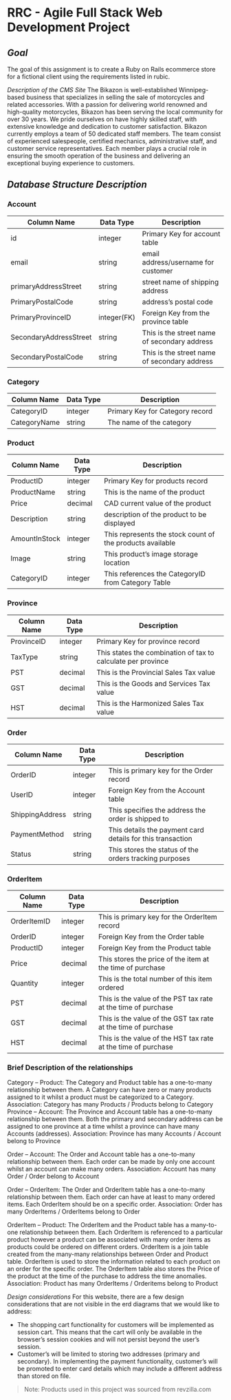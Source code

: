 # RRC - Agile Full Stack Web Development Project
## _Goal_

The goal of this assignment is to create a Ruby on Rails ecommerce store for a fictional client using the requirements listed in rubic.

_Description of the CMS Site_
The Bikazon is well-established Winnipeg-based business that specializes in selling the sale of motorcycles and related accessories. With a passion for delivering world renowned and high-quality motorcycles, Bikazon has been serving the local community for over 30 years. We pride ourselves on have highly skilled staff, with extensive knowledge and dedication to customer satisfaction. Bikazon currently employs a team of 50 dedicated staff members. The team consist of experienced salespeople, certified mechanics, administrative staff, and customer service representatives. Each member plays a crucial role in ensuring the smooth operation of the business and delivering an exceptional buying experience to customers.


## _Database Structure Description_

### Account

| Column Name | Data Type | Description |
| ------ | ------ | ------ |
| id | integer | Primary Key for account table |
| email | string | email address/username for customer |
| primaryAddressStreet | string | street name of shipping address |
| PrimaryPostalCode | string | address’s postal code |
| PrimaryProvinceID | integer(FK) | Foreign Key from the province table |
| SecondaryAddressStreet | string | This is the street name of secondary address |
| SecondaryPostalCode | string | This is the street name of secondary address |


### Category

| Column Name | Data Type | Description |
| ------ | ------ | ------ |
| CategoryID | integer | Primary Key for Category record |
| CategoryName | string | The name of the category |

### Product

| Column Name | Data Type | Description |
| ------ | ------ | ------ |
| ProductID  | integer | Primary Key for products record |
| ProductName | string | This is the name of the product |
| Price | decimal | CAD current value of the product |
| Description | string | description of the product to be displayed |
| AmountInStock | integer | This represents the stock count of the products available |
| Image | string | This product’s image storage location |
| CategoryID | integer | This references the CategoryID from Category Table |

### Province

| Column Name | Data Type | Description |
| ------ | ------ | ------ |
| ProvinceID | integer | Primary Key for province record |
| TaxType | string | This states the combination of tax to calculate per province |
| PST | decimal | This is the Provincial Sales Tax value |
| GST | decimal | This is the Goods and Services Tax value |
| HST | decimal | This is the Harmonized Sales Tax value |

### Order

| Column Name | Data Type | Description |
| ------ | ------ | ------ |
| OrderID | integer | This is primary key for the Order record |
| UserID | integer | Foreign Key from the Account table |
| ShippingAddress | string | This specifies the address the order is shipped to |
| PaymentMethod | string | This details the payment card details for this transaction |
| Status | string | This stores the status of the orders tracking purposes |

### OrderItem

| Column Name | Data Type | Description |
| ------ | ------ | ------ |
| OrderItemID | integer | This is primary key for the OrderItem record |
| OrderID | integer | Foreign Key from the Order table |
| ProductID | integer | Foreign Key from the Product table |
| Price | decimal | This stores the price of the item at the time of purchase |
| Quantity | integer | This is the total number of this item ordered |
| PST | decimal | This is the value of the PST tax rate at the time of purchase |
| GST | decimal | This is the value of the GST tax rate at the time of purchase |
| HST | decimal | This is the value of the HST tax rate at the time of purchase |

### Brief Description of the relationships
Category – Product: The Category and Product table has a one-to-many relationship between them. A Category can have zero or many products assigned to it whilst a product must be categorized to a Category.
Association: Category has many Products / Products belong to Category
Province – Account: The Province and Account table has a one-to-many relationship between them. Both the primary and secondary address can be assigned to one province at a time whilst a province can have many Accounts (addresses).
Association: Province has many Accounts / Account belong to Province

Order – Account: The Order and Account table has a one-to-many relationship between them. Each order can be made by only one account whilst an account can make many orders.
Association: Account has many Order / Order belong to Account

Order – OrderItem: The Order and OrderItem table has a one-to-many relationship between them. Each order can have at least to many ordered items. Each OrderItem should be on a specific order.
Association: Order has many OrderItems / OrderItems belong to Order

OrderItem – Product: The OrderItem and the Product table has a many-to-one relationship between them. Each OrderItem is referenced to a particular product however a product can be associated with many order items as products could be ordered on different orders. OrderItem is a join table created from the many-many relationships between Order and Product table. OrderItem is used to store the information related to each product on an order for the specific order. The OrderItem table also stores the Price of the product at the time of the purchase to address the time anomalies.
Association:  Product has many OrderItems / Orderitems belong to Product


_Design considerations_
For this website, there are a few design considerations that are not visible in the erd diagrams that we would like to address:
 - The shopping cart functionality for customers will be implemented as session cart. This means that the cart will only be available in the browser’s session cookies and will not persist beyond the user’s session.
 - Customer’s will be limited to storing two addresses (primary and secondary). In implementing the payment functionality, customer’s will be promoted to enter card details which may include a different address than stored on file.

> Note: Products used in this project was sourced from revzilla.com



